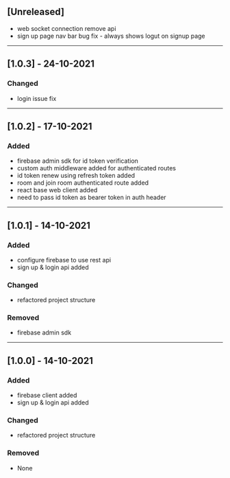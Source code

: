 ## [Unreleased]
- web socket connection remove api
- sign up page nav bar bug fix - always shows logut on signup page

***
## [1.0.3] - 24-10-2021
### Changed
- login issue fix

***
## [1.0.2] - 17-10-2021
### Added
- firebase admin sdk for id token verification
- custom auth middleware added for authenticated routes
- id token renew using refresh token added
- room and join room authenticated route added
- react base web client added
- need to pass id token as bearer token in auth header

***
## [1.0.1] - 14-10-2021
### Added
- configure firebase to use rest api
- sign up & login api added

### Changed
- refactored project structure

### Removed
- firebase admin sdk

***
## [1.0.0] - 14-10-2021
### Added
- firebase client added
- sign up & login api added

### Changed
- refactored project structure

### Removed
- None